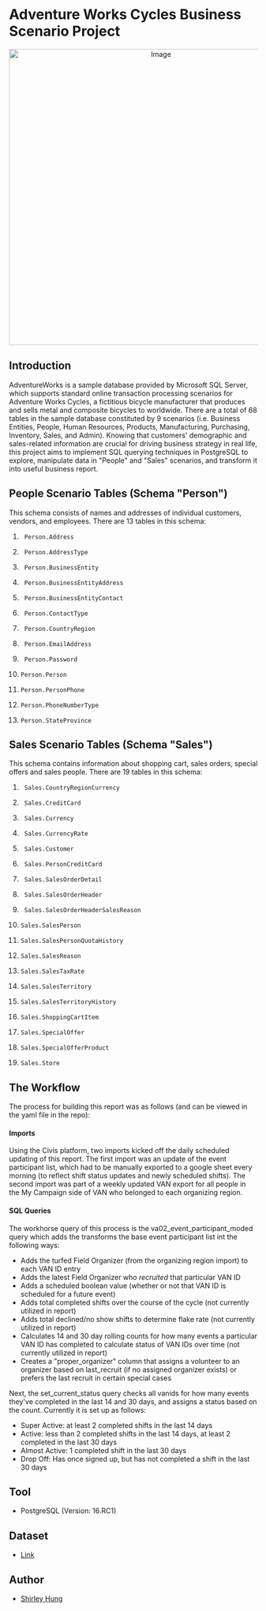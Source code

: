 # Adventure Works Cycles Business Scenario Project
<p align="center">
  <img src="https://i0.wp.com/blog.jpries.com/wp-content/uploads/2015/12/AdventureWorks-Logo_blog.jpg" alt="Image" width="600">
</p>

## Introduction

AdventureWorks is a sample database provided by Microsoft SQL Server, which supports standard online transaction processing scenarios for Adventure Works Cycles, a fictitious bicycle manufacturer that produces and sells metal and composite bicycles to worldwide. There are a total of 68 tables in the sample database constituted by 9 scenarios (i.e. Business Entities, People, Human Resources, Products, Manufacturing, Purchasing, Inventory, Sales, and Admin). Knowing that customers' demographic and sales-related information are crucial for driving business strategy in real life, this project aims to implement SQL querying techniques in PostgreSQL to explore, manipulate data in "People" and "Sales" scenarios, and transform it into useful business report.

## People Scenario Tables (Schema "Person")
This schema consists of names and addresses of individual customers, vendors, and employees. There are 13 tables in this schema:

1.		Person.Address
2.		Person.AddressType
3.		Person.BusinessEntity
4.		Person.BusinessEntityAddress
5.		Person.BusinessEntityContact
6.		Person.ContactType
7.		Person.CountryRegion
8.		Person.EmailAddress
9.		Person.Password
10.		Person.Person
11.		Person.PersonPhone
12.		Person.PhoneNumberType
13.		Person.StateProvince

## Sales Scenario Tables (Schema "Sales")
This schema contains information about shopping cart, sales orders, special offers and sales people. There are 19 tables in this schema:

1.		Sales.CountryRegionCurrency
2.		Sales.CreditCard
3.		Sales.Currency
4.		Sales.CurrencyRate
5.		Sales.Customer
6.		Sales.PersonCreditCard
7.		Sales.SalesOrderDetail
8.		Sales.SalesOrderHeader
9.		Sales.SalesOrderHeaderSalesReason
10.		Sales.SalesPerson
11.		Sales.SalesPersonQuotaHistory
12.		Sales.SalesReason
13.		Sales.SalesTaxRate
14.		Sales.SalesTerritory
15.		Sales.SalesTerritoryHistory
16.		Sales.ShoppingCartItem
17.		Sales.SpecialOffer
18.		Sales.SpecialOfferProduct
19.		Sales.Store

## The Workflow

The process for building this report was as follows (and can be viewed in the yaml file in the repo):


#### Imports

Using the Civis platform, two imports kicked off the daily scheduled updating of this report. The first import was an update of the event participant list, which had to be manually exported to a google sheet every morning (to reflect shift status updates and newly scheduled shifts). The second import was part of a weekly updated VAN export for all people in the My Campaign side of VAN who belonged to each organizing region.

#### SQL Queries

The workhorse query of this process is the va02_event_participant_moded query which adds the transforms the base event participant list int the following ways:

- Adds the turfed Field Organizer (from the organizing region import) to each VAN ID entry
- Adds the latest Field Organizer who *recruited* that particular VAN ID
- Adds a scheduled boolean value (whether or not that VAN ID is scheduled for a future event)
- Adds total completed shifts over the course of the cycle (not currently utilized in report)
- Adds total declined/no show shifts to determine flake rate (not currently utilized in report)
- Calculates 14 and 30 day rolling counts for how many events a particular VAN ID has completed to calculate status of VAN IDs over time (not currently utilized in report)
- Creates a "proper_organizer" column that assigns a volunteer to an organizer based on last_recruit (if no assigned organizer exists) or prefers the last recruit in certain special cases

Next, the set_current_status query checks all vanids for how many events they've completed in the last 14 and 30 days, and assigns a status based on the count. Currently it is set up as follows:

- Super Active: at least 2 completed shifts in the last 14 days
- Active: less than 2 completed shifts in the last 14 days, at least 2 completed in the last 30 days
- Almost Active: 1 completed  shift in the last 30 days
- Drop Off: Has once signed up, but has not completed a shift in the last 30 days

## Tool
- PostgreSQL (Version: 16.RC1)

## Dataset
- [Link](https://github.com/lorint/AdventureWorks-for-Postgres)

## Author
- [Shirley Hung](www.linkedin.com/in/shirley-hung-54a749229)

